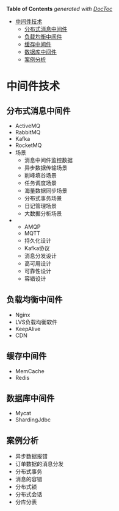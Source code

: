 <!-- START doctoc generated TOC please keep comment here to allow auto update -->
<!-- DON'T EDIT THIS SECTION, INSTEAD RE-RUN doctoc TO UPDATE -->
**Table of Contents**  *generated with [DocToc](https://github.com/thlorenz/doctoc)*

- [中间件技术](#%E4%B8%AD%E9%97%B4%E4%BB%B6%E6%8A%80%E6%9C%AF)
  - [分布式消息中间件](#%E5%88%86%E5%B8%83%E5%BC%8F%E6%B6%88%E6%81%AF%E4%B8%AD%E9%97%B4%E4%BB%B6)
  - [负载均衡中间件](#%E8%B4%9F%E8%BD%BD%E5%9D%87%E8%A1%A1%E4%B8%AD%E9%97%B4%E4%BB%B6)
  - [缓存中间件](#%E7%BC%93%E5%AD%98%E4%B8%AD%E9%97%B4%E4%BB%B6)
  - [数据库中间件](#%E6%95%B0%E6%8D%AE%E5%BA%93%E4%B8%AD%E9%97%B4%E4%BB%B6)
  - [案例分析](#%E6%A1%88%E4%BE%8B%E5%88%86%E6%9E%90)

<!-- END doctoc generated TOC please keep comment here to allow auto update -->

# 中间件技术

## 分布式消息中间件

- ActiveMQ
- RabbitMQ
- Kafka
- RocketMQ
- 场景
  - 消息中间件监控数据
  - 异步数据传输场景
  - 削峰填谷场景
  - 任务调度场景
  - 海量数据同步场景
  - 分布式事务场景
  - 日记管理场景
  - 大数据分析场景
- 
  - AMQP
  - MQTT
  - 持久化设计
  - Kafka协议
  - 消息分发设计
  - 高可用设计
  - 可靠性设计
  - 容错设计
  


## 负载均衡中间件

- Nginx
- LVS负载均衡软件
- KeepAlive
- CDN

## 缓存中间件

- MemCache
- Redis

## 数据库中间件

- Mycat
- ShardingJdbc

## 案例分析

- 异步数据报错
- 订单数据的消息分发
- 分布式事务
- 消息的容错
- 分布式锁
- 分布式会话
- 分库分表